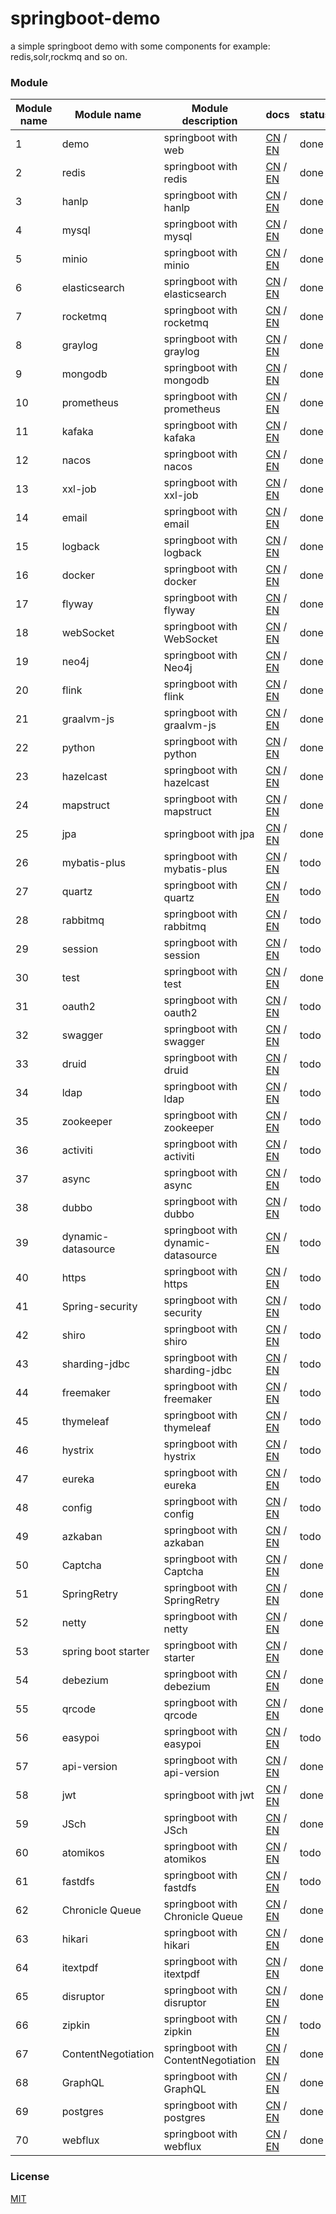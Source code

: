 # springboot-demo

a simple springboot demo with some components for example: redis,solr,rockmq and so on.


###  Module 

| Module name | Module name         | Module description                 | docs                                                                                                                                                                                | status |
|-------------|---------------------|------------------------------------|-------------------------------------------------------------------------------------------------------------------------------------------------------------------------------------|--------|
| 1           | demo                | springboot with web                | [CN](http://www.liuhaihua.cn/archives/710149.html) / [EN](https://jxausea.medium.com/%E4%B8%80-create-springboot-module-8ed28523a961)                                               | done   |
| 2           | redis               | springboot with redis              | [CN](http://www.liuhaihua.cn/archives/710158.html) / [EN](https://jxausea.medium.com/springboot-integrated-redis-entry-demo-ea8084843856)                                           | done   |
| 3           | hanlp               | springboot with hanlp              | [CN](http://www.liuhaihua.cn/archives/710210.html) / [EN](https://jxausea.medium.com/springboot-integrated-hanlp-quick-start-demo-d90e0256e2da)                                     | done   |
| 4           | mysql               | springboot with mysql              | [CN](http://www.liuhaihua.cn/archives/710165.html) / [EN](https://jxausea.medium.com/springboot-integrated-mysql-entry-demo-0a94a78bdb60)                                           | done   |
| 5           | minio               | springboot with minio              | [CN](http://www.liuhaihua.cn/archives/710171.html) / [EN](https://jxausea.medium.com/springboot-integrated-minio-quick-start-tutorial-8ef1afe3f9e5)                                 | done   |
| 6           | elasticsearch       | springboot with elasticsearch      | [CN](http://www.liuhaihua.cn/archives/710195.html) / [EN](https://jxausea.medium.com/springboot-integrated-elasticsearch-quick-start-demo-cdc17e5380eb)                             | done   |
| 7           | rocketmq            | springboot with rocketmq           | [CN](http://www.liuhaihua.cn/archives/710205.html) / [EN](https://jxausea.medium.com/springboot-integrated-rocketmq-q-quick-start-demo-96aeff8738e7)                                | done   |
| 8           | graylog             | springboot with graylog            | [CN](http://www.liuhaihua.cn/archives/710178.html) / [EN](https://jxausea.medium.com/springboot-integrated-graylog-quick-start-demo-b10b0be04a93)                                   | done   |
| 9           | mongodb             | springboot with mongodb            | [CN](http://www.liuhaihua.cn/archives/710188.html) / [EN](https://jxausea.medium.com/springboot-integrated-mongodb-quick-start-demo-78c54e55cc88)                                   | done   |
| 10          | prometheus          | springboot with prometheus         | [CN](http://www.liuhaihua.cn/archives/710215.html) / [EN](https://jxausea.medium.com/springboot-integrated-prometheus-quick-start-demo-cdfefd789b48)                                | done   |
| 11          | kafaka              | springboot with kafaka             | [CN](http://www.liuhaihua.cn/archives/710233.html) / [EN](https://jxausea.medium.com/springboot-integrated-kafka-quick-start-demo-c5f217b93336)                                     | done   |
| 12          | nacos               | springboot with nacos              | [CN](http://www.liuhaihua.cn/archives/710246.html) / [EN](https://medium.com/@jxausea/springboot-intergrated-nacos-quick-start-demo-acca4f5cf749)                                   | done   |
| 13          | xxl-job             | springboot with xxl-job            | [CN](http://www.liuhaihua.cn/archives/710250.html) / [EN](https://jxausea.medium.com/springboot-integrated-xxl-job-quick-start-demo-36d28da2f6fe)                                   | done   |
| 14          | email               | springboot with email              | [CN](http://www.liuhaihua.cn/archives/710258.html) / [EN](https://jxausea.medium.com/springboot-integrated-mail-quick-start-demo-f3001c4c52f3)                                      | done   |
| 15          | logback             | springboot with logback            | [CN](http://www.liuhaihua.cn/archives/710275.html) / [EN](https://jxausea.medium.com/springboot-integrates-logback-to-print-color-logs-0062baeaae43)                                | done   |
| 16          | docker              | springboot with docker             | [CN](http://www.liuhaihua.cn/archives/710227.html) / [EN](https://jxausea.medium.com/springboot-integrated-docker-quick-start-demo-3638a847bf8e)                                    | done   |
| 17          | flyway              | springboot with flyway             | [CN](http://www.liuhaihua.cn/archives/710280.html) / [EN](https://jxausea.medium.com/spring-boot-integrated-flyway-quick-start-demo-177e49e5d1ab)                                   | done   |
| 18          | webSocket           | springboot with WebSocket          | [CN](http://www.liuhaihua.cn/archives/710240.html) / [EN](https://jxausea.medium.com/springboot-integrated-websocket-quick-start-demo-45c889c42ec3)                                 | done   |
| 19          | neo4j               | springboot with Neo4j              | [CN](http://www.liuhaihua.cn/archives/710286.html) / [EN](https://jxausea.medium.com/spring-boot-integrates-neo4j-to-implement-a-simple-knowledge-graph-fca16db05ead)               | done   |
| 20          | flink               | springboot with flink              | [CN](http://www.liuhaihua.cn/archives/710270.html) / [EN](https://jxausea.medium.com/springboot-integrated-flink-quick-start-demo-1f9287770f26)                                     | done   |
| 21          | graalvm-js          | springboot with graalvm-js         | [CN](http://www.liuhaihua.cn/archives/710296.html) / [EN](https://jxausea.medium.com/spring-boot-integrated-graalvm-js-engine-quick-start-demo-5ee370b9b604)                        | done   |
| 22          | python              | springboot with python             | [CN](http://www.liuhaihua.cn/archives/710307.html) / [EN](https://jxausea.medium.com/spring-boot-integrated-python-engine-quick-start-demo-24d3f96cc4aa)                            | done   |
| 23          | hazelcast           | springboot with hazelcast          | [CN](http://www.liuhaihua.cn/archives/710310.html) / [EN](https://jxausea.medium.com/spring-boot-integrated-hazelcast-implements-distributed-cache-8a83d9ba21df)                    | done   |
| 24          | mapstruct           | springboot with mapstruct          | [CN](http://www.liuhaihua.cn/archives/710319.html) / [EN](https://jxausea.medium.com/spring-boot-integrated-mapstruct-quick-start-demo-9246a57ed906)                                | done   |
| 25          | jpa                 | springboot with jpa                | [CN](http://www.liuhaihua.cn/archives/710351.html) / [EN](https://jxausea.medium.com/spring-boot-integrated-jpa-quick-start-demo-4ef95dc4b9bb)                                      | done   |
| 26          | mybatis-plus        | springboot with mybatis-plus       | [CN](###) / [EN](###)                                                                                                                                                               | todo   |
| 27          | quartz              | springboot with quartz             | [CN](###) / [EN](###)                                                                                                                                                               | todo   |
| 28          | rabbitmq            | springboot with rabbitmq           | [CN](###) / [EN](###)                                                                                                                                                               | todo   |
| 29          | session             | springboot with session            | [CN](###) / [EN](###)                                                                                                                                                               | todo   |
| 30          | test                | springboot with test               | [CN](http://www.liuhaihua.cn/archives/710395.html) / [EN](https://jxausea.medium.com/spring-boot-unit-testing-quick-start-demo-770ef4a17399)                                        | done   |
| 31          | oauth2              | springboot with oauth2             | [CN](###) / [EN](###)                                                                                                                                                               | todo   |
| 32          | swagger             | springboot with swagger            | [CN](###) / [EN](###)                                                                                                                                                               | todo   |
| 33          | druid               | springboot with druid              | [CN](###) / [EN](###)                                                                                                                                                               | todo   |
| 34          | ldap                | springboot with ldap               | [CN](###) / [EN](###)                                                                                                                                                               | todo   |
| 35          | zookeeper           | springboot with zookeeper          | [CN](###) / [EN](###)                                                                                                                                                               | todo   |
| 36          | activiti            | springboot with activiti           | [CN](###) / [EN](###)                                                                                                                                                               | todo   |
| 37          | async               | springboot with async              | [CN](###) / [EN](###)                                                                                                                                                               | todo   |
| 38          | dubbo               | springboot with dubbo              | [CN](###) / [EN](###)                                                                                                                                                               | todo   |
| 39          | dynamic-datasource  | springboot with dynamic-datasource | [CN](###) / [EN](###)                                                                                                                                                               | todo   |
| 40          | https               | springboot with https              | [CN](###) / [EN](###)                                                                                                                                                               | todo   |
| 41          | Spring-security     | springboot with security           | [CN](###) / [EN](###)                                                                                                                                                               | todo   |
| 42          | shiro               | springboot with shiro              | [CN](###) / [EN](###)                                                                                                                                                               | todo   |
| 43          | sharding-jdbc       | springboot with sharding-jdbc      | [CN](###) / [EN](###)                                                                                                                                                               | todo   |
| 44          | freemaker           | springboot with freemaker          | [CN](###) / [EN](###)                                                                                                                                                               | todo   |
| 45          | thymeleaf           | springboot with thymeleaf          | [CN](###) / [EN](###)                                                                                                                                                               | todo   |
| 46          | hystrix             | springboot with hystrix            | [CN](###) / [EN](###)                                                                                                                                                               | todo   |
| 47          | eureka              | springboot with eureka             | [CN](###) / [EN](###)                                                                                                                                                               | todo   |
| 48          | config              | springboot with config             | [CN](###) / [EN](###)                                                                                                                                                               | todo   |
| 49          | azkaban             | springboot with azkaban            | [CN](###) / [EN](###)                                                                                                                                                               | todo   |
| 50          | Captcha             | springboot with Captcha            | [CN](http://www.liuhaihua.cn/archives/710384.html) / [EN](https://jxausea.medium.com/spring-boot-integrates-aj-captcha-to-implement-sliding-verification-code-function-ed32fabcf7d9) | done   |
| 51          | SpringRetry         | springboot with SpringRetry        | [CN](http://www.liuhaihua.cn/archives/710389.html) / [EN](https://jxausea.medium.com/spring-boot-integrated-spring-retry-quick-start-demo-e70120a84551) | done   |
| 52          | netty               | springboot with netty              | [CN](http://www.liuhaihua.cn/archives/710299.html) / [EN](https://jxausea.medium.com/spring-boot-intergratd-netty-implements-websocket-communication-2302e09cf748)                  | done   |
| 53          | spring boot starter | springboot with starter            | [CN](http://www.liuhaihua.cn/archives/710303.html) / [EN](https://jxausea.medium.com/how-to-make-your-custom-spring-boot-starter-component-b6b88bc47415)                            | done   |
| 54          | debezium            | springboot with debezium           | [CN](http://www.liuhaihua.cn/archives/710327.html) / [EN](https://jxausea.medium.com/spring-boot-integrated-debezium-quick-start-demo-cbbc6fa8a16f)                                 | done   |
| 55          | qrcode              | springboot with qrcode             | [CN](http://www.liuhaihua.cn/archives/710338.html) / [EN](https://jxausea.medium.com/spring-boot-integrates-zxing-to-implement-the-function-of-generating-qr-codes-2db3209b80e7)    | done   |
| 56          | easypoi             | springboot with easypoi            | [CN](###) / [EN](###)                                                                                                                                                               | todo   |
| 57          | api-version         | springboot with api-version        | [CN](http://www.liuhaihua.cn/archives/710409.html) / [EN](###)        | done   |
| 58          | jwt                 | springboot with jwt                | [CN](http://www.liuhaihua.cn/archives/710374.html) / [EN](https://jxausea.medium.com/spring-boot-integrated-jwt-quick-start-demo-44d2e2585a5e)                                      | done   |
| 59          | JSch                | springboot with JSch               | [CN](http://www.liuhaihua.cn/archives/710346.html) / [EN](https://jxausea.medium.com/spring-boot-integrated-jsch-quick-start-demo-3e02e90a5eb5)                                     | done   |
| 60          | atomikos            | springboot with atomikos           | [CN](###) / [EN](###)                                                                                                                                                               | todo   |
| 61          | fastdfs             | springboot with fastdfs            | [CN](###) / [EN](###)                                                                                                                                                               | todo   |
| 62          | Chronicle Queue     | springboot with Chronicle Queue    | [CN](http://www.liuhaihua.cn/archives/710334.html) / [EN](https://jxausea.medium.com/spring-boot-integrated-chronicle-queue-quick-start-demo-a9b776b9c2b4)                          | done   |
| 63          | hikari              | springboot with hikari             | [CN](http://www.liuhaihua.cn/archives/710358.html) / [EN](https://jxausea.medium.com/spring-boot-integrated-hikari-quick-start-demo-b04dc7b1bbe9)                                   | done   |
| 64          | itextpdf            | springboot with itextpdf           | [CN](http://www.liuhaihua.cn/archives/710362.html) / [EN](https://jxausea.medium.com/spring-boot-integrates-itext-to-realize-the-function-of-generating-pdf-from-html-89e58e2c83ec) | done   |
| 65          | disruptor           | springboot with disruptor          | [CN](http://www.liuhaihua.cn/archives/710370.html) / [EN](https://jxausea.medium.com/spring-boot-integrated-disruptor-quick-start-demo-4260a4f0a4d9)                                | done   |
| 66          | zipkin              | springboot with zipkin             | [CN](###) / [EN](###)                                                                                                                                                               | todo   |
| 67          | ContentNegotiation  | springboot with ContentNegotiation | [CN](http://www.liuhaihua.cn/archives/710402.html) / [EN](###)                                             | done   |
| 68          | GraphQL             | springboot with GraphQL          | [CN](http://www.liuhaihua.cn/archives/710416.html) / [EN](###)                                | done   |
| 69          | postgres            | springboot with postgres           | [CN](http://www.liuhaihua.cn/archives/710398.html) / [EN](###)                             | done   |
| 70          | webflux             | springboot with webflux          | [CN](http://www.liuhaihua.cn/archives/710420.html) / [EN](###)                     | done   |






### License

[MIT](http://opensource.org/licenses/MIT)
